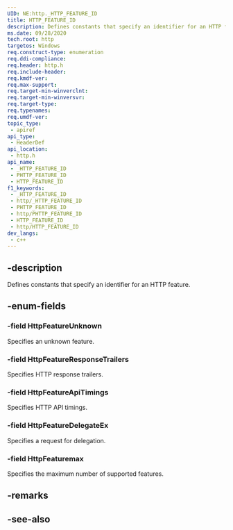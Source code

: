 ```yaml
---
UID: NE:http._HTTP_FEATURE_ID
title: HTTP_FEATURE_ID
description: Defines constants that specify an identifier for an HTTP feature.
ms.date: 09/28/2020
tech.root: http
targetos: Windows
req.construct-type: enumeration
req.ddi-compliance: 
req.header: http.h
req.include-header: 
req.kmdf-ver: 
req.max-support: 
req.target-min-winverclnt: 
req.target-min-winversvr: 
req.target-type: 
req.typenames: 
req.umdf-ver: 
topic_type:
 - apiref
api_type:
 - HeaderDef
api_location:
 - http.h
api_name:
 - _HTTP_FEATURE_ID
 - PHTTP_FEATURE_ID
 - HTTP_FEATURE_ID
f1_keywords:
 - _HTTP_FEATURE_ID
 - http/_HTTP_FEATURE_ID
 - PHTTP_FEATURE_ID
 - http/PHTTP_FEATURE_ID
 - HTTP_FEATURE_ID
 - http/HTTP_FEATURE_ID
dev_langs:
 - c++
---
```


## -description

Defines constants that specify an identifier for an HTTP feature.

## -enum-fields

### -field HttpFeatureUnknown

Specifies an unknown feature.

### -field HttpFeatureResponseTrailers

Specifies HTTP response trailers.

### -field HttpFeatureApiTimings

Specifies HTTP API timings.

### -field HttpFeatureDelegateEx

Specifies a request for delegation.

### -field HttpFeaturemax

Specifies the maximum number of supported features.

## -remarks

## -see-also
